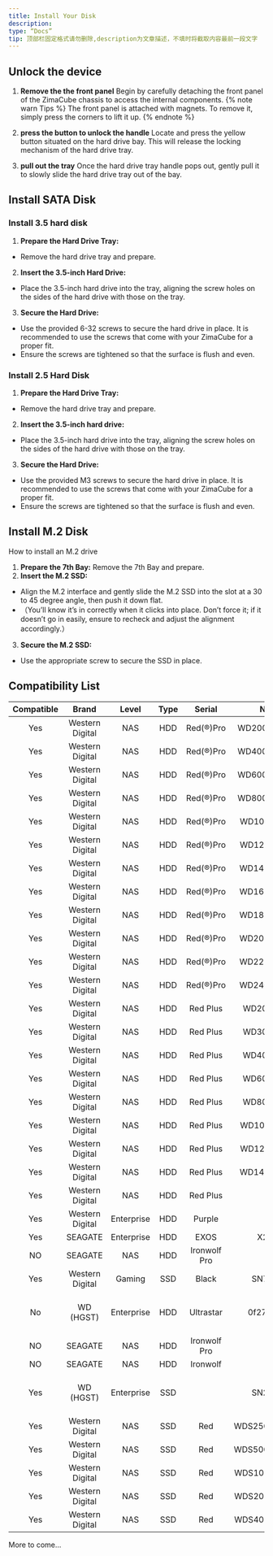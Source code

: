 ```yaml
---
title: Install Your Disk
description:
type: “Docs”
tip: 顶部栏固定格式请勿删除,description为文章描述，不填时将截取内容最前一段文字
---
```

## Unlock the device
1. **Remove the the front panel**
Begin by carefully detaching the front panel of the ZimaCube chassis to access the internal components.
{% note warn Tips %}
The front panel is attached with magnets. To remove it, simply press the corners to lift it up. 
{% endnote %}

3. **press the button to unlock the handle**
Locate and press the yellow button situated on the hard drive bay. This will release the locking mechanism of the hard drive tray.
4. **pull out the tray**
Once the hard drive tray handle pops out, gently pull it to slowly slide the hard drive tray out of the bay.
##  Install SATA Disk
### Install 3.5 hard disk
1. **Prepare the Hard Drive Tray:**
- Remove the hard drive tray and prepare.
2. **Insert the 3.5-inch Hard Drive:**
- Place the 3.5-inch hard drive into the tray, aligning the screw holes on the sides of the hard drive with those on the tray.
3. **Secure the Hard Drive:**
- Use the provided 6-32 screws to secure the hard drive in place. It is recommended to use the screws that come with your ZimaCube for a proper fit.
- Ensure the screws are tightened so that the surface is flush and even.
### Install 2.5 Hard Disk
1. **Prepare the Hard Drive Tray:**
- Remove the hard drive tray and prepare.
2. **Insert the 3.5-inch hard drive:**
- Place the 3.5-inch hard drive into the tray, aligning the screw holes on the sides of the hard drive with those on the tray.
3. **Secure the Hard Drive:**
- Use the provided M3 screws to secure the hard drive in place. It is recommended to use the screws that come with your ZimaCube for a proper fit.
- Ensure the screws are tightened so that the surface is flush and even.
##  Install M.2 Disk 

How to install an M.2 drive
1. **Prepare the 7th Bay:**
Remove the 7th Bay and prepare.
2. **Insert the M.2 SSD:**
- Align the M.2 interface and gently slide the M.2 SSD into the slot at a 30 to 45 degree angle, then push it down flat. 
- （You’ll know it’s in correctly when it clicks into place. Don’t force it; if it doesn’t go in easily,  ensure to recheck and adjust the alignment accordingly.）
3. **Secure the M.2 SSD:**
- Use the appropriate screw to secure the SSD in place.  

## Compatibility List
| <center>Compatible</center> | <center>Brand</center> | <center>Level</center> | <center>Type</center> | <center>Serial</center> | <center>No</center> | <center>Capacity</center> | <center>Note</center> |
| --- | --- | --- | --- | --- | --- | --- | --- |
| <center>Yes</center> | <center>Western Digital</center> | <center>NAS</center> | <center>HDD</center> | <center>Red(®)Pro</center> | <center>WD2002FFSX</center> | <center>2T</center> | <center></center> |
| <center>Yes</center> | <center>Western Digital</center> | <center>NAS</center> | <center>HDD</center> | <center>Red(®)Pro</center> | <center>WD4005FFBX</center> | <center>4T</center> | <center></center> |
| <center>Yes</center> | <center>Western Digital</center> | <center>NAS</center> | <center>HDD</center> | <center>Red(®)Pro</center> | <center>WD6005FFBX</center> | <center>6T</center> | <center></center> |
| <center>Yes</center> | <center>Western Digital</center> | <center>NAS</center> | <center>HDD</center> | <center>Red(®)Pro</center> | <center>WD8005FFBX</center> | <center>8T</center> | <center></center> |
| <center>Yes</center> | <center>Western Digital</center> | <center>NAS</center> | <center>HDD</center> | <center>Red(®)Pro</center> | <center>WD102KFBX</center> | <center>10T</center> | <center></center> |
| <center>Yes</center> | <center>Western Digital</center> | <center>NAS</center> | <center>HDD</center> | <center>Red(®)Pro</center> | <center>WD121KFBX</center> | <center>12T</center> | <center></center> |
| <center>Yes</center> | <center>Western Digital</center> | <center>NAS</center> | <center>HDD</center> | <center>Red(®)Pro</center> | <center>WD142KFGX</center> | <center>14T</center> | <center></center> |
| <center>Yes</center> | <center>Western Digital</center> | <center>NAS</center> | <center>HDD</center> | <center>Red(®)Pro</center> | <center>WD161KFGX</center> | <center>16T</center> | <center></center> |
| <center>Yes</center> | <center>Western Digital</center> | <center>NAS</center> | <center>HDD</center> | <center>Red(®)Pro</center> | <center>WD181KFGX</center> | <center>18T</center> | <center></center> |
| <center>Yes</center> | <center>Western Digital</center> | <center>NAS</center> | <center>HDD</center> | <center>Red(®)Pro</center> | <center>WD201KFGX</center> | <center>20T</center> | <center></center> |
| <center>Yes</center> | <center>Western Digital</center> | <center>NAS</center> | <center>HDD</center> | <center>Red(®)Pro</center> | <center>WD221KFGX</center> | <center>22T</center> | <center></center> |
| <center>Yes</center> | <center>Western Digital</center> | <center>NAS</center> | <center>HDD</center> | <center>Red(®)Pro</center> | <center>WD240KFGX</center> | <center>24T</center> | <center></center> |
| <center>Yes</center> | <center>Western Digital</center> | <center>NAS</center> | <center>HDD</center> | <center>Red Plus</center> | <center>WD20EFZX</center> | <center>2T</center> | <center></center> |
| <center>Yes</center> | <center>Western Digital</center> | <center>NAS</center> | <center>HDD</center> | <center>Red Plus</center> | <center>WD30EFZX</center> | <center>3T</center> | <center></center> |
| <center>Yes</center> | <center>Western Digital</center> | <center>NAS</center> | <center>HDD</center> | <center>Red Plus</center> | <center>WD40EFPX</center> | <center>4T</center> | <center></center> |
| <center>Yes</center> | <center>Western Digital</center> | <center>NAS</center> | <center>HDD</center> | <center>Red Plus</center> | <center>WD60EFPX</center> | <center>6T</center> | <center></center> |
| <center>Yes</center> | <center>Western Digital</center> | <center>NAS</center> | <center>HDD</center> | <center>Red Plus</center> | <center>WD80EFPX</center> | <center>8T</center> | <center></center> |
| <center>Yes</center> | <center>Western Digital</center> | <center>NAS</center> | <center>HDD</center> | <center>Red Plus</center> | <center>WD101EFBX</center> | <center>10T</center> | <center></center> |
| <center>Yes</center> | <center>Western Digital</center> | <center>NAS</center> | <center>HDD</center> | <center>Red Plus</center> | <center>WD120EFBX</center> | <center>12T</center> | <center></center> |
| <center>Yes</center> | <center>Western Digital</center> | <center>NAS</center> | <center>HDD</center> | <center>Red Plus</center> | <center>WD140EFGX</center> | <center>14T</center> | <center></center> |
| <center>Yes</center> | <center>Western Digital</center> | <center>NAS</center> | <center>HDD</center> | <center>Red Plus</center> | <center></center> | <center></center> | <center></center> |
| <center>Yes</center> | <center>Western Digital</center> | <center>Enterprise</center> | <center>HDD</center> | <center>Purple</center> | <center></center> | <center>4T</center> | <center></center> |
| <center>Yes</center> | <center>SEAGATE</center> | <center>Enterprise</center> | <center>HDD</center> | <center>EXOS</center> | <center>X20</center> | <center>20T</center> | <center></center> |
| <center>NO</center> | <center>SEAGATE</center> | <center>NAS</center> | <center>HDD</center> | <center>Ironwolf Pro</center> | <center></center> | <center>14T</center> | <center></center> |
| <center>Yes</center> | <center>Western Digital</center> | <center>Gaming</center> | <center>SSD</center> | <center>Black</center> | <center>SN770</center> | <center>1T</center> | <center></center> |
| <center>No</center> | <center>WD (HGST)</center> | <center>Enterprise</center> | <center>HDD</center> | <center>Ultrastar</center> | <center>0f27610</center> | <center>8T</center> | <center>Need to shield pin3</center> |
| <center>NO</center> | <center>SEAGATE</center> | <center>NAS</center> | <center>HDD</center> | <center>Ironwolf Pro</center> | <center></center> | <center>4T</center> | <center></center> |
| <center>NO</center> | <center>SEAGATE</center> | <center>NAS</center> | <center>HDD</center> | <center>Ironwolf</center> | <center></center> | <center>4T</center> | <center></center> |
| <center>Yes</center> | <center>WD (HGST)</center> | <center>Enterprise</center> | <center>SSD</center> | <center></center> | <center>SN200</center> | <center>3.8TB</center> | <center>Need to shield pin3</center> |
| <center>Yes</center> | <center>Western Digital</center> | <center>NAS</center> | <center>SSD</center> | <center>Red</center> | <center>WDS250G1R0C</center> | <center>250G</center> | <center></center> |
| <center>Yes</center> | <center>Western Digital</center> | <center>NAS</center> | <center>SSD</center> | <center>Red</center> | <center>WDS500G1R0C</center> | <center>500G</center> | <center></center> |
| <center>Yes</center> | <center>Western Digital</center> | <center>NAS</center> | <center>SSD</center> | <center>Red</center> | <center>WDS100T1R0C</center> | <center>1T</center> | <center></center> |
| <center>Yes</center> | <center>Western Digital</center> | <center>NAS</center> | <center>SSD</center> | <center>Red</center> | <center>WDS200T1R0C</center> | <center>2T</center> | <center></center> |
| <center>Yes</center> | <center>Western Digital</center> | <center>NAS</center> | <center>SSD</center> | <center>Red</center> | <center>WDS400T1R0C</center> | <center>4T</center> | <center></center> |

More to come...
